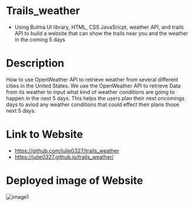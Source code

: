 # Trails_weather
* Using Bulma UI library, HTML, CSS JavaSricpt, weather API, and trails API to build a website that can show the trails near you and the weather in the coming 5 days

# Description
How to use OpenWeather API to retrieve weather from several different cities in the United States.
We use the OpenWeather API to retrieve Data from its weather to input what kind of weather conditions are going to happen in the next 5 days.
This helps the users plan their next oncomings days to aviod any weather conditions that could effect their plans those next 5 days.
# Link to Website
* https://github.com/julie0327/trails_weather
* https://julie0327.github.io/trails_weather/
# Deployed image of Website
![image1](https://github.com/julie0327/trails_weather/assets/135621096/551b3602-91c5-4e00-b26d-dc44f223e7e5)
